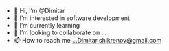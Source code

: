 - 👋 Hi, I’m @Dimitar
- 👀 I’m interested in software development
- 🌱 I’m currently learning
- 💞️ I’m looking to collaborate on ...
- 📫 How to reach me ...Dimitar.shikrenov@gmail.com

<!---
mitky/mitky is a ✨ special ✨ repository because its `README.md` (this file) appears on your GitHub profile.
You can click the Preview link to take a look at your changes.
--->
